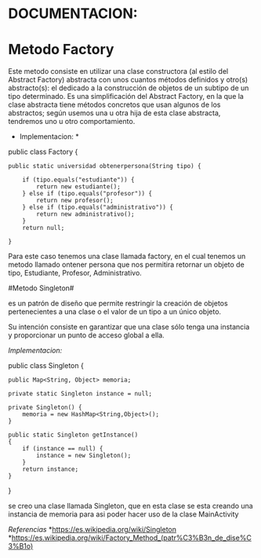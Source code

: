 # DOCUMENTACION: #

# Metodo Factory #

Este metodo consiste en utilizar una clase constructora (al estilo del Abstract Factory) abstracta con unos
cuantos métodos definidos y otro(s) abstracto(s): el dedicado a la construcción de objetos de un subtipo de 
un tipo determinado. Es una simplificación del Abstract Factory, en la que la clase abstracta tiene métodos
concretos que usan algunos de los abstractos; según usemos una u otra hija de esta clase abstracta, tendremos
uno u otro comportamiento.

* Implementacion: *

 public class Factory {


    public static universidad obtenerpersona(String tipo) {

        if (tipo.equals("estudiante")) {
            return new estudiante();
        } else if (tipo.equals("profesor")) {
            return new profesor();
        } else if (tipo.equals("administrativo")) {
            return new administrativo();
        }
        return null;

    }


    
Para este caso tenemos una clase llamada factory, en el cual tenemos un metodo llamado ontener persona
que nos permitira retornar un objeto de tipo, Estudiante, Profesor, Administrativo.
    
#Metodo Singleton#
    
es un patrón de diseño que permite restringir la creación de objetos pertenecientes a una clase o el valor de un 
tipo a un único objeto.

Su intención consiste en garantizar que una clase sólo tenga una instancia y proporcionar un punto de acceso global a ella.

*Implementacion:*

public class Singleton {

    public Map<String, Object> memoria;

    private static Singleton instance = null;

    private Singleton() {
        memoria = new HashMap<String,Object>();
    }

    public static Singleton getInstance()
    {
        if (instance == null) {
            instance = new Singleton();
        }
        return instance;
    }


}

se creo una clase llamada Singleton, que en esta clase se esta creando una instancia de memoria para asi poder hacer uso de 
la clase MainActivity

*Referencias*
*https://es.wikipedia.org/wiki/Singleton
*https://es.wikipedia.org/wiki/Factory_Method_(patr%C3%B3n_de_dise%C3%B1o)

